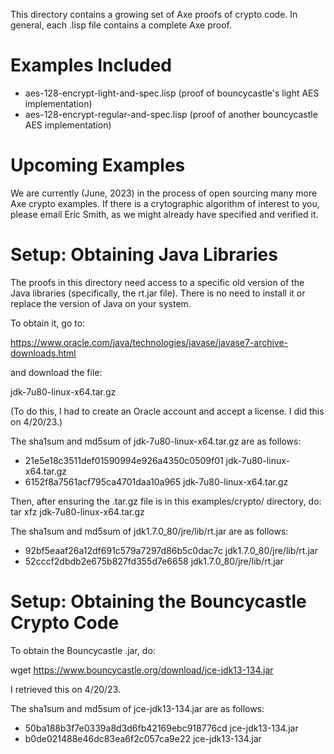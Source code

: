This directory contains a growing set of Axe proofs of crypto code.  In general, each
.lisp file contains a complete Axe proof.

# Examples Included

- aes-128-encrypt-light-and-spec.lisp (proof of bouncycastle's light AES implementation)
- aes-128-encrypt-regular-and-spec.lisp (proof of another bouncycastle AES implementation)

# Upcoming Examples

We are currently (June, 2023) in the process of open sourcing many more Axe crypto examples.  If there is a crytographic algorithm of interest to you, please email Eric Smith, as we might already have specified and verified it.

# Setup: Obtaining Java Libraries

The proofs in this directory need access to a specific old version of the Java
libraries (specifically, the rt.jar file).  There is no need to install it or
replace the version of Java on your system.

To obtain it, go to:

https://www.oracle.com/java/technologies/javase/javase7-archive-downloads.html

and download the file:

jdk-7u80-linux-x64.tar.gz

(To do this, I had to create an Oracle account and accept a license. I did this
on 4/20/23.)

The sha1sum and md5sum of jdk-7u80-linux-x64.tar.gz are as follows:
- 21e5e18c3511def01590994e926a4350c0509f01  jdk-7u80-linux-x64.tar.gz
- 6152f8a7561acf795ca4701daa10a965  jdk-7u80-linux-x64.tar.gz

Then, after ensuring the .tar.gz file is in this examples/crypto/ directory, do:
tar xfz jdk-7u80-linux-x64.tar.gz

The sha1sum and md5sum of jdk1.7.0_80/jre/lib/rt.jar are as follows:
- 92bf5eaaf26a12df691c579a7297d86b5c0dac7c  jdk1.7.0_80/jre/lib/rt.jar
- 52cccf2dbdb2e675b827fd355d7e6658  jdk1.7.0_80/jre/lib/rt.jar

# Setup: Obtaining the Bouncycastle Crypto Code

To obtain the Bouncycastle .jar, do:

wget https://www.bouncycastle.org/download/jce-jdk13-134.jar

I retrieved this on 4/20/23.

The sha1sum and md5sum of jce-jdk13-134.jar are as follows:
- 50ba188b3f7e0339a8d3d6fb42169ebc918776cd  jce-jdk13-134.jar
- b0de021488e46dc83ea6f2c057ca9e22  jce-jdk13-134.jar

